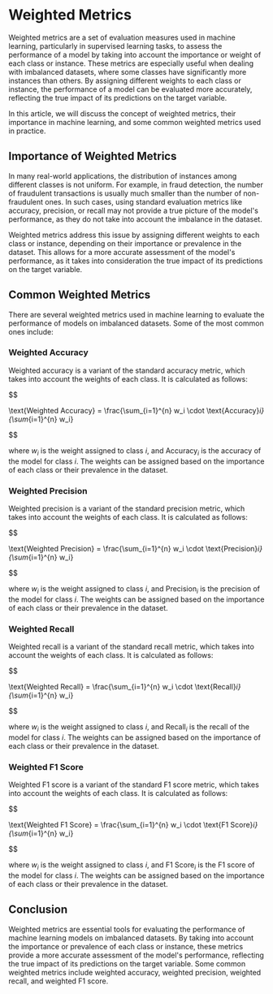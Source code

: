 # Weighted Metrics

Weighted metrics are a set of evaluation measures used in machine learning, particularly in supervised learning tasks, to assess the performance of a model by taking into account the importance or weight of each class or instance. These metrics are especially useful when dealing with imbalanced datasets, where some classes have significantly more instances than others. By assigning different weights to each class or instance, the performance of a model can be evaluated more accurately, reflecting the true impact of its predictions on the target variable.

In this article, we will discuss the concept of weighted metrics, their importance in machine learning, and some common weighted metrics used in practice.

## Importance of Weighted Metrics

In many real-world applications, the distribution of instances among different classes is not uniform. For example, in fraud detection, the number of fraudulent transactions is usually much smaller than the number of non-fraudulent ones. In such cases, using standard evaluation metrics like accuracy, precision, or recall may not provide a true picture of the model's performance, as they do not take into account the imbalance in the dataset.

Weighted metrics address this issue by assigning different weights to each class or instance, depending on their importance or prevalence in the dataset. This allows for a more accurate assessment of the model's performance, as it takes into consideration the true impact of its predictions on the target variable.

## Common Weighted Metrics

There are several weighted metrics used in machine learning to evaluate the performance of models on imbalanced datasets. Some of the most common ones include:

### Weighted Accuracy

Weighted accuracy is a variant of the standard accuracy metric, which takes into account the weights of each class. It is calculated as follows:


$$

\text{Weighted Accuracy} = \frac{\sum_{i=1}^{n} w_i \cdot \text{Accuracy}_i}{\sum_{i=1}^{n} w_i}

$$


where $w_i$ is the weight assigned to class $i$, and $\text{Accuracy}_i$ is the accuracy of the model for class $i$. The weights can be assigned based on the importance of each class or their prevalence in the dataset.

### Weighted Precision

Weighted precision is a variant of the standard precision metric, which takes into account the weights of each class. It is calculated as follows:


$$

\text{Weighted Precision} = \frac{\sum_{i=1}^{n} w_i \cdot \text{Precision}_i}{\sum_{i=1}^{n} w_i}

$$


where $w_i$ is the weight assigned to class $i$, and $\text{Precision}_i$ is the precision of the model for class $i$. The weights can be assigned based on the importance of each class or their prevalence in the dataset.

### Weighted Recall

Weighted recall is a variant of the standard recall metric, which takes into account the weights of each class. It is calculated as follows:


$$

\text{Weighted Recall} = \frac{\sum_{i=1}^{n} w_i \cdot \text{Recall}_i}{\sum_{i=1}^{n} w_i}

$$


where $w_i$ is the weight assigned to class $i$, and $\text{Recall}_i$ is the recall of the model for class $i$. The weights can be assigned based on the importance of each class or their prevalence in the dataset.

### Weighted F1 Score

Weighted F1 score is a variant of the standard F1 score metric, which takes into account the weights of each class. It is calculated as follows:


$$

\text{Weighted F1 Score} = \frac{\sum_{i=1}^{n} w_i \cdot \text{F1 Score}_i}{\sum_{i=1}^{n} w_i}

$$


where $w_i$ is the weight assigned to class $i$, and $\text{F1 Score}_i$ is the F1 score of the model for class $i$. The weights can be assigned based on the importance of each class or their prevalence in the dataset.

## Conclusion

Weighted metrics are essential tools for evaluating the performance of machine learning models on imbalanced datasets. By taking into account the importance or prevalence of each class or instance, these metrics provide a more accurate assessment of the model's performance, reflecting the true impact of its predictions on the target variable. Some common weighted metrics include weighted accuracy, weighted precision, weighted recall, and weighted F1 score.
